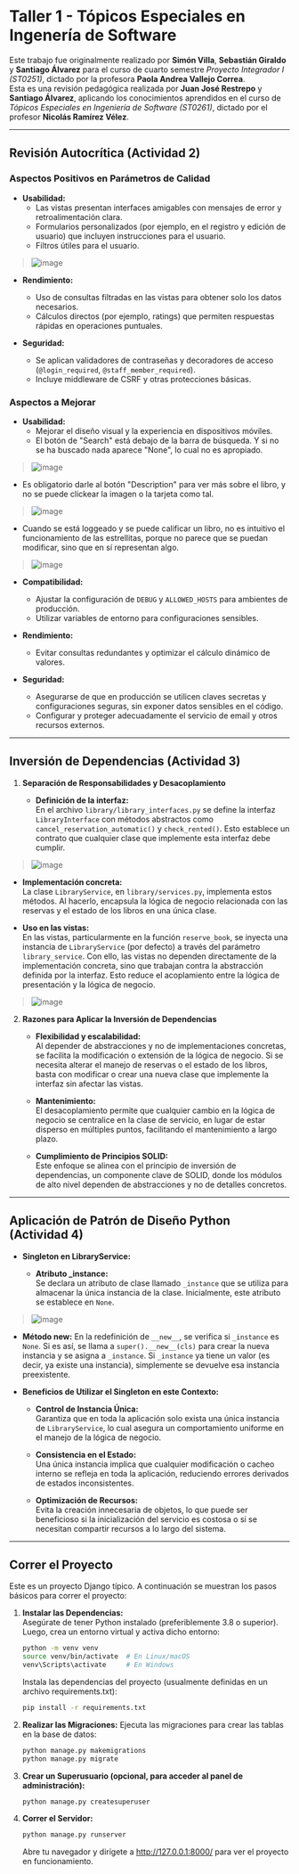# Taller 1 - Tópicos Especiales en Ingenería de Software

Este trabajo fue originalmente realizado por **Simón Villa**, **Sebastián Giraldo** y **Santiago Álvarez** para el curso de cuarto semestre *Proyecto Integrador I (ST0251)*, dictado por la profesora **Paola Andrea Vallejo Correa**.  
Esta es una revisión pedagógica realizada por **Juan José Restrepo** y **Santiago Álvarez**, aplicando los conocimientos aprendidos en el curso de *Tópicos Especiales en Ingeniería de Software (ST0261)*, dictado por el profesor **Nicolás Ramírez Vélez**.

---

## Revisión Autocrítica (Actividad 2)

### Aspectos Positivos en Parámetros de Calidad

- **Usabilidad:**
  - Las vistas presentan interfaces amigables con mensajes de error y retroalimentación clara.
  - Formularios personalizados (por ejemplo, en el registro y edición de usuario) que incluyen instrucciones para el usuario.
  - Filtros útiles para el usuario.
> ![image](https://github.com/user-attachments/assets/9e331228-cfb0-40b7-9493-d59a37d93a84)

- **Rendimiento:**
  - Uso de consultas filtradas en las vistas para obtener solo los datos necesarios.
  - Cálculos directos (por ejemplo, ratings) que permiten respuestas rápidas en operaciones puntuales.

- **Seguridad:**
  - Se aplican validadores de contraseñas y decoradores de acceso (`@login_required`, `@staff_member_required`).
  - Incluye middleware de CSRF y otras protecciones básicas.
  
### Aspectos a Mejorar

- **Usabilidad:**
  - Mejorar el diseño visual y la experiencia en dispositivos móviles.
  - El botón de "Search" está debajo de la barra de búsqueda. Y si no se ha buscado nada aparece "None", lo cual no es apropiado. 
> ![image](https://github.com/user-attachments/assets/22f259d1-3ecc-4135-8a5c-c664bde493e6)
  - Es obligatorio darle al botón "Description" para ver más sobre el libro, y no se puede clickear la imagen o la tarjeta como tal.
> ![image](https://github.com/user-attachments/assets/f543f7ee-0555-4b24-a813-e236298aae8e)
  - Cuando se está loggeado y se puede calificar un libro, no es intuitivo el funcionamiento de las estrellitas, porque no parece que se puedan modificar, sino que en sí representan algo.
> ![image](https://github.com/user-attachments/assets/692900f6-edfe-4db9-8d65-d82300a916bd)

- **Compatibilidad:**
  - Ajustar la configuración de `DEBUG` y `ALLOWED_HOSTS` para ambientes de producción.
  - Utilizar variables de entorno para configuraciones sensibles.

- **Rendimiento:**
  - Evitar consultas redundantes y optimizar el cálculo dinámico de valores.

- **Seguridad:**
  - Asegurarse de que en producción se utilicen claves secretas y configuraciones seguras, sin exponer datos sensibles en el código.
  - Configurar y proteger adecuadamente el servicio de email y otros recursos externos.

---

## Inversión de Dependencias (Actividad 3)

1. **Separación de Responsabilidades y Desacoplamiento**

   - **Definición de la interfaz:**  
     En el archivo `library/library_interfaces.py` se define la interfaz `LibraryInterface` con métodos abstractos como `cancel_reservation_automatic()` y `check_rented()`. Esto establece un contrato que cualquier clase que implemente esta interfaz debe cumplir.
> ![image](https://github.com/user-attachments/assets/9ddfaf29-25fc-47ff-bf75-e29957de7c4b)

   - **Implementación concreta:**  
     La clase `LibraryService`, en `library/services.py`, implementa estos métodos. Al hacerlo, encapsula la lógica de negocio relacionada con las reservas y el estado de los libros en una única clase.

   - **Uso en las vistas:**  
     En las vistas, particularmente en la función `reserve_book`, se inyecta una instancia de `LibraryService` (por defecto) a través del parámetro `library_service`. Con ello, las vistas no dependen directamente de la implementación concreta, sino que trabajan contra la abstracción definida por la interfaz. Esto reduce el acoplamiento entre la lógica de presentación y la lógica de negocio.
> ![image](https://github.com/user-attachments/assets/f3e8a831-b6dc-4677-ad40-17a0b4208db7)

2. **Razones para Aplicar la Inversión de Dependencias**

   - **Flexibilidad y escalabilidad:**  
     Al depender de abstracciones y no de implementaciones concretas, se facilita la modificación o extensión de la lógica de negocio. Si se necesita alterar el manejo de reservas o el estado de los libros, basta con modificar o crear una nueva clase que implemente la interfaz sin afectar las vistas.

   - **Mantenimiento:**  
     El desacoplamiento permite que cualquier cambio en la lógica de negocio se centralice en la clase de servicio, en lugar de estar disperso en múltiples puntos, facilitando el mantenimiento a largo plazo.

   - **Cumplimiento de Principios SOLID:**  
     Este enfoque se alinea con el principio de inversión de dependencias, un componente clave de SOLID, donde los módulos de alto nivel dependen de abstracciones y no de detalles concretos.

---

## Aplicación de Patrón de Diseño Python (Actividad 4)

- **Singleton en LibraryService:**

  - **Atributo _instance:**  
    Se declara un atributo de clase llamado `_instance` que se utiliza para almacenar la única instancia de la clase. Inicialmente, este atributo se establece en `None`.
> ![image](https://github.com/user-attachments/assets/b842f5b3-5674-4541-9421-be9f54306b35)

  - **Método __new__:**
    En la redefinición de `__new__`, se verifica si `_instance` es `None`. Si es así, se llama a `super().__new__(cls)` para crear la nueva instancia y se asigna a `_instance`. Si `_instance` ya tiene un valor (es decir, ya existe una instancia), simplemente se devuelve esa instancia preexistente.

- **Beneficios de Utilizar el Singleton en este Contexto:**

  - **Control de Instancia Única:**  
    Garantiza que en toda la aplicación solo exista una única instancia de `LibraryService`, lo cual asegura un comportamiento uniforme en el manejo de la lógica de negocio.

  - **Consistencia en el Estado:**  
    Una única instancia implica que cualquier modificación o cacheo interno se refleja en toda la aplicación, reduciendo errores derivados de estados inconsistentes.

  - **Optimización de Recursos:**  
    Evita la creación innecesaria de objetos, lo que puede ser beneficioso si la inicialización del servicio es costosa o si se necesitan compartir recursos a lo largo del sistema.

---

## Correr el Proyecto

Este es un proyecto Django típico. A continuación se muestran los pasos básicos para correr el proyecto:

1. **Instalar las Dependencias:**  
   Asegúrate de tener Python instalado (preferiblemente 3.8 o superior). Luego, crea un entorno virtual y activa dicho entorno:
   ```bash
   python -m venv venv
   source venv/bin/activate  # En Linux/macOS
   venv\Scripts\activate     # En Windows
   ```
   Instala las dependencias del proyecto (usualmente definidas en un archivo requirements.txt):
    ```bash
    pip install -r requirements.txt
   ```
2. **Realizar las Migraciones:**
   Ejecuta las migraciones para crear las tablas en la base de datos:
    ```bash
   python manage.py makemigrations
   python manage.py migrate
   ```
3. **Crear un Superusuario (opcional, para acceder al panel de administración):**
   ```bash
   python manage.py createsuperuser
   ```
4. **Correr el Servidor:**
   ```bash
   python manage.py runserver
   ```
   Abre tu navegador y dirígete a http://127.0.0.1:8000/ para ver el proyecto en funcionamiento.
